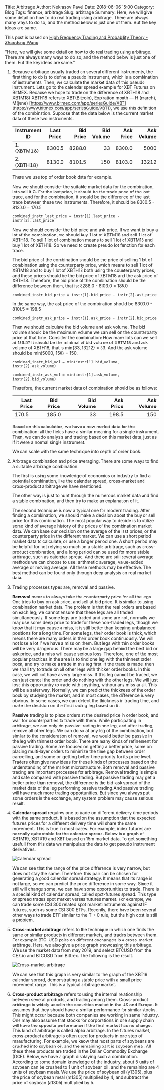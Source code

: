 Title: Arbitrage
Author: Nekrasov Pavel
Date: 2018-06-06 15:00
Category: Blog
Tags: finance, arbitrage
Slug: arbitrage
Summary: Here, we will give some detail on how to do real trading using arbitrage. There are always many ways to do so, and the method below is just one of them. But the key ideas are same. 

This post is based on [High Frequency Trading and Probability Theory - Zhaodong Wang](https://scribd.com/document/346123211/High-Frequency-Trading-and-Probability-Theory-Zhaodong-Wang)

"Here, we will give some detail on how to do real trading using arbitrage.
There are always many ways to do so, and the method below is just one of
them. But the key ideas are same."

1. Because arbitrage usually traded on several different instruments, the
    first thing to do is to define a pseudo instrument, which is a combination of
    instruments. Then, we calculate the market data of this pseudo instrument.
    Lets go to the calendar spread example for XBT Futures on BitMEX. Because we hope to
    trade on the difference of XBTH18 and XBTM18( XBTH18 refers to XBT(Bitcoin), 
    Expiration month — H (march), M(june) [https://www.bitmex.com/app/seriesGuide/XBT](https://www.bitmex.com/app/seriesGuide/XBT)),
    we use this definition of the combination. Suppose that the data below is the 
    current market data of these two instruments.
    
    | Instrument ID | Last Price    | Bid Price  | Bid Volume | Ask Price | Ask Volume
    | ------------- |:-------------:| -----:|-----:|-----:|-----:|
    | 1. (XBTM18)     | 8300.5 | 8288.0 | 33 | 8300.0 | 5000
    | 2. (XBTH18)     | 8130.0 | 8101.5 | 150 | 8103.0 | 13212
    
    There we use top of order book data for example.
    
    Now we should consider the suitable market data for the combination, lets call it C. 
    For the last price, it should be the trade price of the last trade, and for the
    combination, it should be the difference of the last trade between these two
    instruments. Therefore, it should be 8300.5 - 8130.0 = 170.5
    
    ```
    combined_instr_last_price = instr[1].last_price - instr[2].last_price
    ```
    
    Now we should consider the bid price and ask price. If we want to buy
    a lot of the combination, we should buy 1 lot of XBTM18 and sell 1 lot of
    XBTH18. To sell 1 lot of combination means to sell 1 lot of XBTM18 and buy
    1 lot of XBTH18. So we need to create pseudo lot function for each trade.
    
    The bid price of the combination should be the price of
    selling 1 lot of combination using the counterparty price, which means to
    sell 1 lot of XBTM18 and to buy 1 lot of XBTH18 both using the counterparty
    prices, and these prices should be the bid price of XBTM18 and the ask price of
    XBTH18. Therefore, the bid price of the combination should be the difference
    between them, that is: 8288.0 - 8103.0 = 185.0
    
    ```
    combined_instr_bid_price = instr[1].bid_price - instr[2].ask_price
    ```
    
    In the same way, the ask price of the combination should be 8300.0 - 8101.5 = 198.5
    
    ```
    combined_instr_ask_price = instr[1].ask_price - instr[2].bid_price
    ```
    
    Then we should calculate the bid volume and ask volume. The bid
    volume should be the maximum volume we can sell on the counterparty
    price at that time. Consider the combination: How many lots can we
    sell at 186.5? It should be the minimal of bid volume of XBTM18 and ask
    volume of XBTH18, that is min{33, 13212} = 33. And the ask volume should be
    min{5000, 150} = 150.
    
    ```
    combined_instr_bid_vol = min(instr[1].bid_volume, instr[2].ask_volume)
    ```
    
    ```
    combined_instr_ask_vol = min(instr[1].ask_volume, instr[2].bid_volume) 
    ```
    
    Therefore, the current market data of combination should be as follows:
    
    |Last Price | Bid Price | Bid Volume | Ask Price | Ask Volume
    | --------- |:---------:| -----:|-----:|-----:|
    |170.5 | 185.0 | 33 | 198.5 | 150
    
    Based on this calculation, we have a new market data for the combination:
    all the fields have a similar meaning for a single instrument. Then, we can
    do analysis and trading based on this market data, just as if it were a normal
    single instrument. 
    
    We can scale with the same technique into depth of order book. 
    
2. Arbitrage combination and price averaging. 
    There are some ways to find a suitable arbitrage
    combination. 
    
    The first is using some knowledge of economics or industry
    to find a potential combination, like the calendar spread, cross-market and
    cross-product arbitrage we have mentioned.
    
    The other way is just to hunt through the numerous market data and find a stable combination, and then
    try to make an explanation of it.
    
    The second technique is now a typical one for modern trading.
    After finding a combination, we should make a decision about the buy or
    sell price for this combination. The most popular way to decide is to utilize
    some kind of average history of the prices of the combination market data.
    We can base our decision on the average of the last prices, or the counterparty
    price in the different market. We can use a short period market data to
    calculate, or use a longer period one. A short period may be helpful for not
    relying so much on a stable arbitrage, such as cross-product combination,
    and a long period can be used for more stable arbitrage, such as calendar
    spread. And there are still several average methods we can choose to
    use: arithmetic average, value-added average or moving average. All these
    methods may be effective. The best method can be found only through deep
    analysis on real market data.
    
3. Trading processes types are, removal and passive.
   
    **Removal** means to always take the counterparty price for all the legs.
    One tries to buy on ask price, and sell at bid price. It is similar to using
    combination market data. The problem is that the real orders are based on
    each leg; we cannot ensure that these legs are all traded simultaneously. If
    some legs are traded and some are not, normally we may use some deep
    price to trade for these non-traded legs, though we know that it may cause a
    miss, it is still better than keeping unbalanced positions for a long time. For
    some legs, their order book is thick, which means there are many orders in
    their order book continuously. We will not lose a lot if we have a miss on
    them. But legs with thin order books will be very dangerous. There may be
    a large gap behind the best bid or ask price, and a miss will cause serious
    loss. Therefore, one of the most popular practices in the area is to find one
    leg with the thinnest order book, and try to make a trade in this leg first. If
    the trade is made, then we shall try to trade on all other legs with thicker
    order books. In this case, we will not have a very large miss. If this leg
    cannot be traded, we can just cancel the order and do nothing with the other
    legs. We will just lose this opportunity to trade with anything, without any
    miss at all. This will be a safer way. Normally, we can predict the thickness
    of the order book by studying the market, and in most cases, the difference
    is very obvious. In some cases, we can detect the thickness in trading time,
    and make the decision on the first trading leg based on it.
  
    **Passive** trading is to place orders at the desired price in order book, and
    wait for counterparties to trade with them. While participating in arbitrage,
    we can only do passive trading in one leg, and after trading, remove all
    other legs. We can do so at any leg of the combination, but similar to the
    consideration of removal, we would better be passive in the leg with thinnest
    order book. There are many kinds of refinement for passive trading. Some
    are focused on getting a better price, some on placing multi-layer orders to
    minimize the time gap between order cancelling, and some on getting better
    time priority for its price level. Traders often give new ideas for these kinds
    of processes based on the understanding of the market microstructure.
    Both removal and passive trading are important processes for arbitrage.
    Removal trading is simple and safe compared with passive trading.
    But passive trading may get a better price than removal, the difference is the
    bid-ask spread of the market data of the leg performing passive trading.And
    passive trading will have much more trading opportunities. But since you
    always put some orders in the exchange, any system problem may cause
    serious result.
    
4. **Calendar spread** requires one to trade on different delivery time periods
    with the same product. It is based on the assumption that the expected
    futures prices for a different delivery time will share the same movement.
    This is true in most cases. For example, index futures are normally quite
    stable for the calendar spread. Below is a graph of 
    XBTM19, XBTU19 and XBT based on 15m market data.
    To get something usefull from this data we manipulate the data 
    to get pseudo instrument derivatives.

    ![Calendar spread](images/calendar-spread-img.png "Calendar spread")
    
    We can see that the range of the price difference is very narrow, but
    does not stay the same. Therefore, this pair can
    be chosen for generating a good calendar spread strategy. It means that its
    range is not large, so we can predict the price difference in some way. Since
    it still will change some, we can have some opportunities to trade. 
    There is a special kind of calendar spread, called spot-futures spread.
    This type of spread trades spot market versus futures market. For example,
    we can trade some CSI 300 related spot market instruments against IF
    futures, such as some CSI 300 ETFs. Recently, there have been several other ways to trade ETF similar
    to the T + 0 rule, but the high cost is still a problem.

5. **Cross-market arbitrage** refers to the technique in which one finds the
    same or similar products in different markets, and trades between them.
    For example BTC-USD pairs on different exchanges is a cross-market arbitrage. Here, we
    also give a price graph showcasing this arbitrage. We use the market
    data from may 2019, and select BTCUSD from the CEX.io and BTCUSD
    from Bittrex.  The following is the result.
    
    ![Cross-market-arbitrage](images/cross-market-img.png)
    
    We can see that this graph is very similar to the graph of the XBT19 calendar
    spread, demonstrating a stable price with a small price movement range.
    This is a typical arbitrage market.
    
6. **Cross-product arbitrage** refers to using the internal relationship
    between several products, and trading among them. Cross-product arbitrage
    is widely used in the securities market in the US and Europe. It assumes that
    they should have a similar performance for similar stocks. This might occur
    because both companies are working in same industry. One may also assume
    that stocks for corporations in one supply chain will have the opposite
    performance if the final market has no change. This kind of arbitrage is
    called alpha arbitrage. In the futures market, cross-product arbitrage is often
    used for products in one step of manufacturing. For example, we know that
    most parts of soybeans are crushed into soybean oil, and the remaining
    part is soybean meal. All these three products are traded in the Dalian
    Commodity Exchange (DCE). Below, we have a graph displaying such a
    combination. According to some domain knowledge of the industry, about
    5 units of soybean can be crushed to 1 unit of soybean oil, and the remaining
    are 4 units of soybean meals. We use the price of soybean oil (y1305), plus
    the price of soybean meal (m1305) multiplied by 4, and subtract the price
    of soybean (a1305) multiplied by 5.
